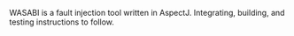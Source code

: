 WASABI is a fault injection tool written in AspectJ. Integrating, building, and testing instructions to follow.
